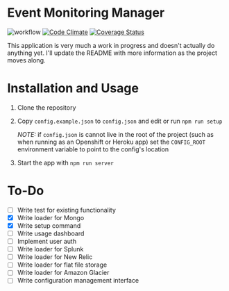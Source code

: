 # Event Monitoring Manager
![workflow](https://github.com/pcon/eventMonitoring-manager/workflows/Lint%20and%20Test/badge.svg)
[![Code Climate](https://codeclimate.com/github/pcon/eventMonitoring-manager/badges/gpa.svg)](https://codeclimate.com/github/pcon/eventMonitoring-manager)
[![Coverage Status](https://img.shields.io/coveralls/github/pcon/eventMonitoring-manager.svg)](https://coveralls.io/github/pcon/eventMonitoring-manager?branch=master)

This application is very much a work in progress and doesn't actually do anything yet.  I'll update the README with more information as the project moves along.

# Installation and Usage

1. Clone the repository
2. Copy `config.example.json` to `config.json` and edit or run `npm run setup`
    
    _NOTE:_ if `config.json` is cannot live in the root of the project (such as when running as an Openshift or Heroku app) set the `CONFIG_ROOT` environment variable to point to the config's location
3. Start the app with `npm run server`

# To-Do
- [ ] Write test for existing functionality
- [X] Write loader for Mongo
- [X] Write setup command
- [ ] Write usage dashboard
- [ ] Implement user auth
- [ ] Write loader for Splunk
- [ ] Write loader for New Relic
- [ ] Write loader for flat file storage
- [ ] Write loader for Amazon Glacier
- [ ] Write configuration management interface